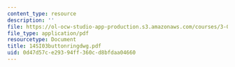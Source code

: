 ```yaml
---
content_type: resource
description: ''
file: https://ol-ocw-studio-app-production.s3.amazonaws.com/courses/3-094-materials-in-human-experience-spring-2004/0d47d57ce29394ff360cd8bfdaa04660_14SI03buttonringdwg.pdf
file_type: application/pdf
resourcetype: Document
title: 14SI03buttonringdwg.pdf
uid: 0d47d57c-e293-94ff-360c-d8bfdaa04660
---
```

